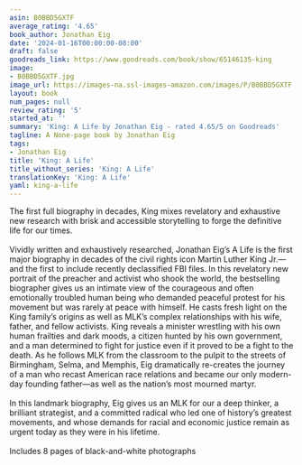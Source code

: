 ```yaml
---
asin: B0BBD5GXTF
average_rating: '4.65'
book_author: Jonathan Eig
date: '2024-01-16T00:00:00-08:00'
draft: false
goodreads_link: https://www.goodreads.com/book/show/65146135-king
image:
- B0BBD5GXTF.jpg
image_url: https://images-na.ssl-images-amazon.com/images/P/B0BBD5GXTF.01._SCLZZZZZZZ.jpg
layout: book
num_pages: null
review_rating: '5'
started_at: ''
summary: 'King: A Life by Jonathan Eig - rated 4.65/5 on Goodreads'
tagline: A None-page book by Jonathan Eig
tags:
- Jonathan Eig
title: 'King: A Life'
title_without_series: 'King: A Life'
translationKey: 'King: A Life'
yaml: king-a-life
---
```


The first full biography in decades, King mixes revelatory and exhaustive new research with brisk and accessible storytelling to forge the definitive life for our times. <br /><br />Vividly written and exhaustively researched, Jonathan Eig’s A Life is the first major biography in decades of the civil rights icon Martin Luther King Jr.—and the first to include recently declassified FBI files. In this revelatory new portrait of the preacher and activist who shook the world, the bestselling biographer gives us an intimate view of the courageous and often emotionally troubled human being who demanded peaceful protest for his movement but was rarely at peace with himself. He casts fresh light on the King family’s origins as well as MLK’s complex relationships with his wife, father, and fellow activists. King reveals a minister wrestling with his own human frailties and dark moods, a citizen hunted by his own government, and a man determined to fight for justice even if it proved to be a fight to the death. As he follows MLK from the classroom to the pulpit to the streets of Birmingham, Selma, and Memphis, Eig dramatically re-creates the journey of a man who recast American race relations and became our only modern-day founding father—as well as the nation’s most mourned martyr. <br /><br />In this landmark biography, Eig gives us an MLK for our a deep thinker, a brilliant strategist, and a committed radical who led one of history’s greatest movements, and whose demands for racial and economic justice remain as urgent today as they were in his lifetime. <br /><br />Includes 8 pages of black-and-white photographs